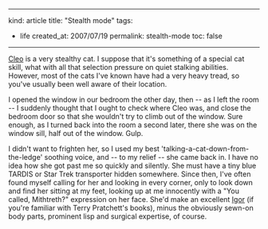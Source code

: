 -----
kind: article
title: "Stealth mode"
tags:
- life
created_at: 2007/07/19
permalink: stealth-mode
toc: false
-----

<p><a href="http://www.rousette.org.uk/blog/archives/hello-kitty/">Cleo</a> is a very stealthy cat. I suppose that it's something of a special cat skill, what with all that selection pressure on quiet stalking abilities. However, most of the cats I've known have had a very heavy tread, so you've usually been well aware of their location.</p>

<p>I opened the window in our bedroom the other day, then -- as I left the room -- I suddenly thought that I ought to check where Cleo was, and close the bedroom door so that she wouldn't try to climb out of the window. Sure enough, as I turned back into the room a second later, there she was on the window sill, half out of the window. Gulp.</p>

<p>I didn't want to frighten her, so I used my best 'talking-a-cat-down-from-the-ledge' soothing voice, and -- to my relief -- she came back in. I have no idea how she got past me so quickly and silently. She must have a tiny blue TARDIS or Star Trek transporter hidden somewhere. Since then, I've often found myself calling for her and looking in every corner, only to look down and find her sitting at my feet, looking up at me innocently with a "You called, Mithtreth?" expression on her face. She'd make an excellent <a href="http://wiki.lspace.org/wiki/Igor">Igor</a> (if you're familiar with Terry Pratchett's books), minus the obviously sewn-on body parts, prominent lisp and surgical expertise, of course.</p>


